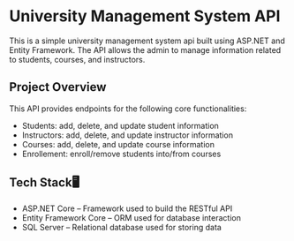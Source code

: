# **University Management System API**

This is a simple university management system api built using ASP.NET and Entity Framework. The API allows the admin to manage information related to students, courses, and instructors.


## **Project Overview**

This API provides endpoints for the following core functionalities:
- Students: add, delete, and update student information
- Instructors: add, delete, and update instructor information
- Courses: add, delete, and update course information
- Enrollement: enroll/remove students into/from courses

  
## **Tech Stack🖥️**

- ASP.NET Core – Framework used to build the RESTful API
- Entity Framework Core – ORM used for database interaction
- SQL Server – Relational database used for storing data
